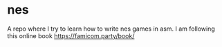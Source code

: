# nes

A repo where I try to learn how to write nes games in asm. I am following this online book https://famicom.party/book/
